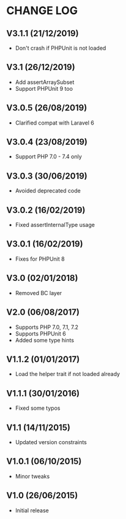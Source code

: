 CHANGE LOG
==========


## V3.1.1 (21/12/2019)

* Don't crash if PHPUnit is not loaded


## V3.1 (26/12/2019)

* Add assertArraySubset
* Support PHPUnit 9 too


## V3.0.5 (26/08/2019)

* Clarified compat with Laravel 6


## V3.0.4 (23/08/2019)

* Support PHP 7.0 - 7.4 only


## V3.0.3 (30/06/2019)

* Avoided deprecated code


## V3.0.2 (16/02/2019)

*  Fixed assertInternalType usage


## V3.0.1 (16/02/2019)

* Fixes for PHPUnit 8


## V3.0 (02/01/2018)

* Removed BC layer


## V2.0 (06/08/2017)

* Supports PHP 7.0, 7.1, 7.2
* Supports PHPUnit 6
* Added some type hints


## V1.1.2 (01/01/2017)

* Load the helper trait if not loaded already


## V1.1.1 (30/01/2016)

* Fixed some typos


## V1.1 (14/11/2015)

* Updated version constraints


## V1.0.1 (06/10/2015)

* Minor tweaks


## V1.0 (26/06/2015)

* Initial release
